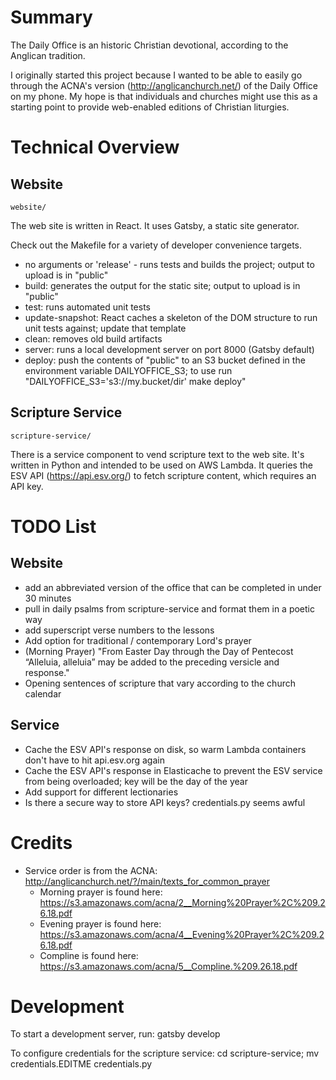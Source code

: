 # Summary

The Daily Office is an historic Christian devotional, according to the Anglican tradition.

I originally started this project because I wanted to be able to easily go
through the ACNA's version (http://anglicanchurch.net/) of the Daily Office on
my phone. My hope is that individuals and churches might use this as a starting
point to provide web-enabled editions of Christian liturgies.

# Technical Overview

## Website

`website/`

The web site is written in React. It uses Gatsby, a static site generator.

Check out the Makefile for a variety of developer convenience targets.

* no arguments or 'release' - runs tests and builds the project; output to upload is in "public"
* build: generates the output for the static site; output to upload is in "public"
* test: runs automated unit tests
* update-snapshot: React caches a skeleton of the DOM structure to run unit tests against; update that template
* clean: removes old build artifacts
* server: runs a local development server on port 8000 (Gatsby default)
* deploy: push the contents of "public" to an S3 bucket defined in the environment variable DAILYOFFICE_S3; to use run "DAILYOFFICE_S3='s3://my.bucket/dir' make deploy"

## Scripture Service

`scripture-service/`

There is a service component to vend scripture text to the web site.  It's
written in Python and intended to be used on AWS Lambda. It queries the ESV API
(https://api.esv.org/) to fetch scripture content, which requires an API key.

# TODO List

## Website

* add an abbreviated version of the office that can be completed in under 30 minutes
* pull in daily psalms from scripture-service and format them in a poetic way
* add superscript verse numbers to the lessons
* Add option for traditional / contemporary Lord's prayer
* (Morning Prayer) "From Easter Day through the Day of Pentecost “Alleluia, alleluia” may be added to the preceding versicle and response."
* Opening sentences of scripture that vary according to the church calendar

## Service

* Cache the ESV API's response on disk, so warm Lambda containers don't have to hit api.esv.org again
* Cache the ESV API's response in Elasticache to prevent the ESV service from being overloaded; key will be the day of the year
* Add support for different lectionaries
* Is there a secure way to store API keys? credentials.py seems awful

# Credits

* Service order is from the ACNA: http://anglicanchurch.net/?/main/texts_for_common_prayer
    * Morning prayer is found here: https://s3.amazonaws.com/acna/2__Morning%20Prayer%2C%209.26.18.pdf
    * Evening prayer is found here: https://s3.amazonaws.com/acna/4__Evening%20Prayer%2C%209.26.18.pdf
    * Compline is found here: https://s3.amazonaws.com/acna/5__Compline.%209.26.18.pdf

# Development

To start a development server, run: gatsby develop

To configure credentials for the scripture service: cd scripture-service; mv credentials.EDITME credentials.py
